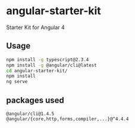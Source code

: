 # angular-starter-kit

Starter Kit for Angular 4

## Usage

```sh
npm install -g typescript@2.3.4
npm install -g @angular/cli@latest
cd angular-starter-kit/
npm install
ng serve
```

## packages used

```
@angular/cli@1.4.5
@angular/{core,http,forms,compiler,...}@^4.4.4
```
